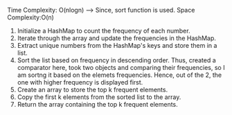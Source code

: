 Time Complexity: O(nlogn) --> Since, sort function is used.
Space Complexity:O(n)​

1. Initialize a HashMap to count the frequency of each number.
2. Iterate through the array and update the frequencies in the HashMap.
3. Extract unique numbers from the HashMap's keys and store them in a list.
4. Sort the list based on frequency in descending order. Thus, created a comparator here, took two objects and comparing their frequencies, so I am sortng it based on the elemets frequencies. Hence, out of the 2, the one with higher frequency is displayed first.
5. Create an array to store the top k frequent elements.
6. Copy the first k elements from the sorted list to the array.
7. Return the array containing the top k frequent elements.
